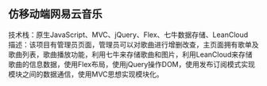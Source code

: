 ## 仿移动端网易云音乐
技术栈：原生JavaScript、MVC、jQuery、Flex、七牛数据存储、LeanCloud  
描述：该项目有管理员页面，管理员可以对歌曲进行增删改查，主页面拥有歌单及歌曲列表，歌曲播放功能，利用七牛来存储歌曲和图片，利用LeanCloud来存储歌曲的信息数据，使用Flex布局，使用jQuery操作DOM，使用发布订阅模式实现模块之间的数据通信，使用MVC思想实现模块化。
